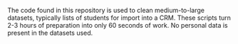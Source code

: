 The code found in this repository is used to clean medium-to-large datasets, typically lists of students for import into a CRM. These scripts turn 2-3 hours of preparation into only 60 seconds of work. No personal data is present in the datasets used. 
